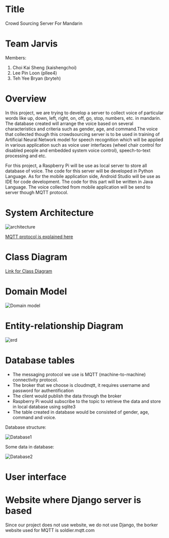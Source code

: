 # Title

Crowd Sourcing Server For Mandarin 

# Team Jarvis

Members:

1. Choi Kai Sheng (kaishengchoi)
2. Lee Pin Loon (pllee4)
3. Teh Yee Bryan (bryteh)

# Overview

  In this project, we are trying to develop a server to collect voice of particular words
like up, down, left, right, on, off, go, stop, numbers, etc. in mandarin. The database 
created will arrange the voice based on several characteristics and criteria such as gender,
age, and command.The voice that collected though this crowdsourcing server is to be used in
training of Artificial Neural Network model for speech recognition which will be applied in
various application such as voice user interfaces (wheel chair control for disabled people and
embedded system voice control), speech-to-text processing and etc.

  For this project, a Raspberry Pi will be use as local server to store all database of voice.
The code for this server will be developed in Python Language. As for the mobile application 
side, Android Studio will be use as IDE for code development. The code for this part will be 
written in Java Language. The voice collected from mobile application will be send to server
though MQTT protocol.

# System Architecture


![architecture](https://github.com/kaishengchoi/fluffy-palm-tree/blob/master/SystemArchitecture.PNG)

[MQTT protocol is explained here](https://user-images.githubusercontent.com/42335542/67277334-28cbf500-f4f9-11e9-8b68-f364a8bbd676.png)

# Class Diagram

[Link for Class Diagram](https://github.com/pllee4/Jarvis/blob/master/Class%20diagram.md)

# Domain Model

![Domain model](https://user-images.githubusercontent.com/42335542/67346755-5c973100-f572-11e9-8497-2935be5af4a4.jpg)


# Entity-relationship Diagram

![erd](https://user-images.githubusercontent.com/42335542/67283801-ed382780-f506-11e9-9f85-fec9bdd6e55c.PNG)


# Database tables

* The messaging protocol we use is MQTT (machine-to-machine) connectivity protocol.
* The broker that we choose is cloudmqtt, it requires username and password for authentification
* The client would publish the data through the broker
* Raspberry Pi would subscribe to the topic to retrieve the data and store in local database using sqlite3
* The table created in database would be consisted of gender, age, command and voice.

Database structure: 

![Database1](https://user-images.githubusercontent.com/42335542/67276681-ccb4a100-f4f7-11e9-8ed2-57773956472b.png)

Some data in database:

![Database2](https://user-images.githubusercontent.com/42335542/67276931-464c8f00-f4f8-11e9-952d-74c434a1b4ea.png)

                                              

# User interface



# Website where Django server is based

  Since our project does not use website, we do not use Django, the borker website used for MQTT is soldier.mqtt.com

